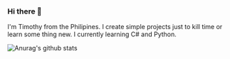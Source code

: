 ### Hi there 👋

I'm Timothy from the Philipines. I create simple projects just to kill time or learn some thing new. I currently learning C# and Python.

![Anurag's github stats](https://github-readme-stats.vercel.app/api?username=jostimian&hide=contribs,prs)

